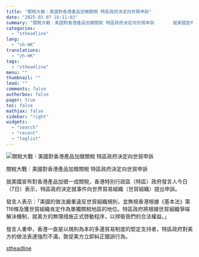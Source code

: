 ```yaml
---
title: "關稅大戰︱美國對香港產品加徵關稅 特區政府決定向世貿申訴"
date: "2025-02-07 16:11:02"
summary: "關稅大戰︱美國對香港產品加徵關稅 特區政府決定向世貿申訴       ​就美國宣布對香港產品..."
categories:
  - "stheadline"
lang:
  - "zh-HK"
translations:
  - "zh-HK"
tags:
  - "stheadline"
menu: ""
thumbnail: ""
lead: ""
comments: false
authorbox: false
pager: true
toc: false
mathjax: false
sidebar: "right"
widgets:
  - "search"
  - "recent"
  - "taglist"
---
```


![關稅大戰︱美國對香港產品加徵關稅 特區政府決定向世貿申訴](https://image.stheadline.com/f/680p0/0x0/100/none/f66bc74cd21a400110603393819f7ed3/stheadline/inewsmedia/20250207/_2025020716060648526.jpg)

關稅大戰︱美國對香港產品加徵關稅 特區政府決定向世貿申訴




​就美國宣布對香港產品加徵一成關稅，香港特別行政區（特區）政府發言人今日（7日）表示，特區政府決定就事件向世界貿易組織（世貿組織）提出申訴。

發言人表示：「美國的做法嚴重違反世貿組織規則，並無視香港根據《基本法》第116條及獲世貿組織肯定作為單獨關稅地區的地位。特區政府將根據世貿組織爭端解決機制，就美方的無理措施正式啓動程序，以捍衛我們的合法權益。」

發言人重申，香港一直是以規則為本的多邊貿易制度的堅定支持者，特區政府對美方的做法表達強烈不滿，敦促美方立即糾正錯誤行為。

[stheadline](https://std.stheadline.com/realtime/article/2051403/即時-港聞-關稅大戰︱美國對香港產品加徵關稅-特區政府決定向世貿申訴)
